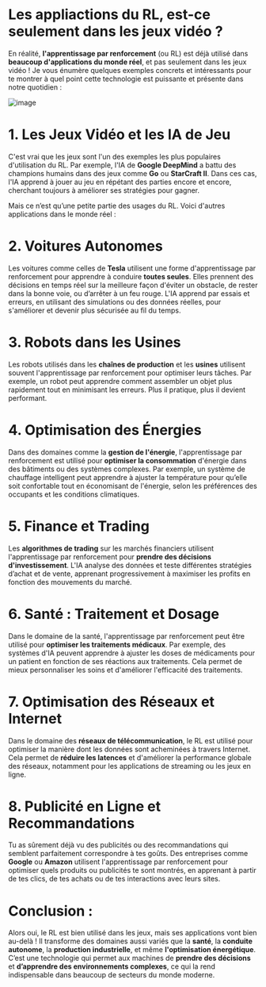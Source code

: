 # Les appliactions du RL, est-ce seulement dans les jeux vidéo ?

En réalité, **l'apprentissage par renforcement** (ou RL) est déjà utilisé dans **beaucoup d'applications du monde réel**, et pas seulement dans les jeux vidéo ! 
Je vous énumère quelques exemples concrets et intéressants pour te montrer à quel point cette technologie est puissante et présente dans notre quotidien :

![image](https://github.com/user-attachments/assets/7999be88-de51-4b53-aa3f-43f42b8ecda9)


# 1. **Les Jeux Vidéo et les IA de Jeu**
C'est vrai que les jeux sont l'un des exemples les plus populaires d'utilisation du RL. Par exemple, l'IA de **Google DeepMind** a battu des champions humains dans des jeux comme **Go** ou **StarCraft II**. Dans ces cas, l'IA apprend à jouer au jeu en répétant des parties encore et encore, cherchant toujours à améliorer ses stratégies pour gagner.

Mais ce n’est qu’une petite partie des usages du RL. Voici d'autres applications dans le monde réel :

# 2. **Voitures Autonomes**
Les voitures comme celles de **Tesla** utilisent une forme d'apprentissage par renforcement pour apprendre à conduire **toutes seules**. Elles prennent des décisions en temps réel sur la meilleure façon d'éviter un obstacle, de rester dans la bonne voie, ou d’arrêter à un feu rouge. L'IA apprend par essais et erreurs, en utilisant des simulations ou des données réelles, pour s'améliorer et devenir plus sécurisée au fil du temps.

# 3. **Robots dans les Usines**
Les robots utilisés dans les **chaînes de production** et les **usines** utilisent souvent l'apprentissage par renforcement pour optimiser leurs tâches. Par exemple, un robot peut apprendre comment assembler un objet plus rapidement tout en minimisant les erreurs. Plus il pratique, plus il devient performant.

# 4. **Optimisation des Énergies**
Dans des domaines comme la **gestion de l'énergie**, l'apprentissage par renforcement est utilisé pour **optimiser la consommation** d'énergie dans des bâtiments ou des systèmes complexes. Par exemple, un système de chauffage intelligent peut apprendre à ajuster la température pour qu’elle soit confortable tout en économisant de l'énergie, selon les préférences des occupants et les conditions climatiques.

# 5. **Finance et Trading**
Les **algorithmes de trading** sur les marchés financiers utilisent l'apprentissage par renforcement pour **prendre des décisions d'investissement**. L'IA analyse des données et teste différentes stratégies d’achat et de vente, apprenant progressivement à maximiser les profits en fonction des mouvements du marché.

# 6. **Santé : Traitement et Dosage**
Dans le domaine de la santé, l'apprentissage par renforcement peut être utilisé pour **optimiser les traitements médicaux**. Par exemple, des systèmes d'IA peuvent apprendre à ajuster les doses de médicaments pour un patient en fonction de ses réactions aux traitements. Cela permet de mieux personnaliser les soins et d'améliorer l'efficacité des traitements.

# 7. **Optimisation des Réseaux et Internet**
Dans le domaine des **réseaux de télécommunication**, le RL est utilisé pour optimiser la manière dont les données sont acheminées à travers Internet. Cela permet de **réduire les latences** et d'améliorer la performance globale des réseaux, notamment pour les applications de streaming ou les jeux en ligne.

# 8. **Publicité en Ligne et Recommandations**
Tu as sûrement déjà vu des publicités ou des recommandations qui semblent parfaitement correspondre à tes goûts. Des entreprises comme **Google** ou **Amazon** utilisent l'apprentissage par renforcement pour optimiser quels produits ou publicités te sont montrés, en apprenant à partir de tes clics, de tes achats ou de tes interactions avec leurs sites.

# Conclusion :
Alors oui, le RL est bien utilisé dans les jeux, mais ses applications vont bien au-delà ! Il transforme des domaines aussi variés que la **santé**, la **conduite autonome**, la **production industrielle**, et même **l'optimisation énergétique**. C’est une technologie qui permet aux machines de **prendre des décisions** et **d’apprendre des environnements complexes**, ce qui la rend indispensable dans beaucoup de secteurs du monde moderne.

